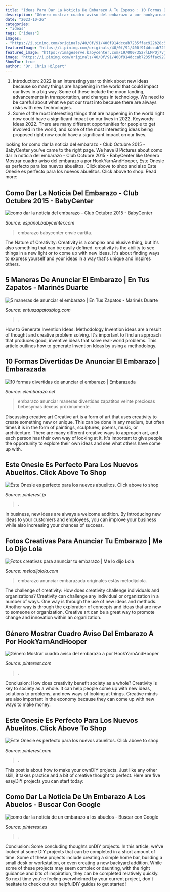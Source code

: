```yaml
---
title: "Ideas Para Dar La Noticia De Embarazo A Tu Esposo : 10 Formas Divertidas De Anunciar El Embarazo"
description: "Género mostrar cuadro aviso del embarazo a por hookyarnandhooper"
date: "2023-10-26"
categories:
- "ideas"
tags: ["ideas"]
images:
- "https://i.pinimg.com/originals/40/0f/91/400f914dccab7235ffac922b28c5d0a1.jpg"
featuredImage: "https://i.pinimg.com/originals/40/0f/91/400f914dccab7235ffac922b28c5d0a1.jpg"
featured_image: "https://imageserve.babycenter.com/19/000/352/lLMPQj7vjkeoyccDVlxe9SAkMP81elnB_med.jpg"
image: "https://i.pinimg.com/originals/40/0f/91/400f914dccab7235ffac922b28c5d0a1.jpg"
ShowToc: true
author: "Dr. Chris Hilpert"
---
```



1) Introduction: 2022 is an interesting year to think about new ideas because so many things are happening in the world that could impact our lives in a big way. Some of these include the moon landing, advancements in transportation, and changes in technology. We need to be careful about what we put our trust into because there are always risks with new technologies.
2) Some of the most interesting things that are happening in the world right now could have a significant impact on our lives in 2022. Keywords: Ideas 2022. There are many different opportunities for people to get involved in the world, and some of the most interesting ideas being proposed right now could have a significant impact on our lives.

	

		
looking for como dar la noticia del embarazo - Club Octubre 2015 - BabyCenter you've came to the right page. We have 8 Pictures about como dar la noticia del embarazo - Club Octubre 2015 - BabyCenter like Género Mostrar cuadro aviso del embarazo a por HookYarnAndHooper, Este Onesie es perfecto para los nuevos abuelitos. Click above to shop and also Este Onesie es perfecto para los nuevos abuelitos. Click above to shop. Read more:
		
    
## Como Dar La Noticia Del Embarazo - Club Octubre 2015 - BabyCenter

<img loading=lazy src="https://imageserve.babycenter.com/19/000/352/lLMPQj7vjkeoyccDVlxe9SAkMP81elnB_med.jpg" onerror="this.onerror=null;this.src='https://tse1.mm.bing.net/th?id=OIP.a-7D6lIG_ayNtlzK3w6qmgAAAA&amp;pid=15.1';" alt="como dar la noticia del embarazo - Club Octubre 2015 - BabyCenter">

_Source: espanol.babycenter.com_

>embarazo babycenter envíe cartita. 

	

The Nature of Creativity:
Creativity is a complex and elusive thing, but it's also something that can be easily defined. creativity is the ability to see things in a new light or to come up with new ideas. It's about finding ways to express yourself and your ideas in a way that's unique and inspires others.

    
## 5 Maneras De Anunciar El Embarazo | En Tus Zapatos - Marinés Duarte

<img loading=lazy src="http://entuszapatosblog.com/wp-content/uploads/2016/01/invit-globo.jpg" onerror="this.onerror=null;this.src='https://tse4.mm.bing.net/th?id=OIP.aZ0tXYO4N7OVPRiXcC71swHaG_&amp;pid=15.1';" alt="5 maneras de anunciar el embarazo | En Tus Zapatos - Marinés Duarte">

_Source: entuszapatosblog.com_

>. 

	

How to Generate Invention Ideas: Methodology
Invention ideas are a result of thought and creative problem solving. It's important to find an approach that produces good, inventive ideas that solve real-world problems. This article outlines how to generate Invention Ideas by using a methodology.

    
## 10 Formas Divertidas De Anunciar El Embarazo | Embarazada

<img loading=lazy src="http://elembarazo.net/wp-content/uploads/2016/01/idea-original-anunciar-embarazo.jpg" onerror="this.onerror=null;this.src='https://tse3.mm.bing.net/th?id=OIP.8xwBFTbAieIro0QdvvAtxAHaFS&amp;pid=15.1';" alt="10 formas divertidas de anunciar el embarazo | Embarazada">

_Source: elembarazo.net_

>embarazo anunciar maneras divertidas zapatitos veinte preciosas bebesymas dexeus próximamente. 

	

Discussing creative art
Creative art is a form of art that uses creativity to create something new or unique. This can be done in any medium, but often times it is in the form of paintings, sculptures, poems, music, or architecture. There are many different creative ways to approach art, and each person has their own way of looking at it. It's important to give people the opportunity to explore their own ideas and see what others have come up with.

    
## Este Onesie Es Perfecto Para Los Nuevos Abuelitos. Click Above To Shop

<img loading=lazy src="https://i.pinimg.com/originals/20/c2/74/20c274852bdef551442a15a0bcf50bac.jpg" onerror="this.onerror=null;this.src='https://tse1.mm.bing.net/th?id=OIP.QA-RTcyrcjX_rJIrKMXQoQHaLT&amp;pid=15.1';" alt="Este Onesie es perfecto para los nuevos abuelitos. Click above to shop">

_Source: pinterest.jp_

>. 

	

In business, new ideas are always a welcome addition. By introducing new ideas to your customers and employees, you can improve your business while also increasing your chances of success.

    
## Fotos Creativas Para Anunciar Tu Embarazo | Me Lo Dijo Lola

<img loading=lazy src="http://www.melodijolola.com/media/files/field/image/prueba_de_embarazo.jpg" onerror="this.onerror=null;this.src='https://tse1.mm.bing.net/th?id=OIP.6dzSYn79T0cFHz1Y744b2QHaE7&amp;pid=15.1';" alt="Fotos creativas para anunciar tu embarazo | Me lo dijo Lola">

_Source: melodijolola.com_

>embarazo anunciar embarazada originales estás melodijolola. 

	

The challenge of creativity: How does creativity challenge individuals and organizations?
Creativity can challenge any individual or organization in a number of ways. One way is through the use of new ideas and methods. Another way is through the exploration of concepts and ideas that are new to someone or organization. Creative art can be a great way to promote change and innovation within an organization.

    
## Género Mostrar Cuadro Aviso Del Embarazo A Por HookYarnAndHooper

<img loading=lazy src="https://i.pinimg.com/originals/2f/50/10/2f501016bccaa91afd6dc660069b06f1.jpg" onerror="this.onerror=null;this.src='https://tse4.mm.bing.net/th?id=OIP.zjP3BeoN3GVaG50MCe0dcgHaHa&amp;pid=15.1';" alt="Género Mostrar cuadro aviso del embarazo a por HookYarnAndHooper">

_Source: pinterest.com_

>. 

	

Conclusion: How does creativity benefit society as a whole?
Creativity is key to society as a whole. It can help people come up with new ideas, solutions to problems, and new ways of looking at things. Creative minds are also important in the economy because they can come up with new ways to make money.

    
## Este Onesie Es Perfecto Para Los Nuevos Abuelitos. Click Above To Shop

<img loading=lazy src="https://i.pinimg.com/originals/40/0f/91/400f914dccab7235ffac922b28c5d0a1.jpg" onerror="this.onerror=null;this.src='https://tse1.mm.bing.net/th?id=OIP.hq_EpbBBjkD6K6gluXy4WgHaLT&amp;pid=15.1';" alt="Este Onesie es perfecto para los nuevos abuelitos. Click above to shop">

_Source: pinterest.com_

>. 

	

This post is about how to make your ownDIY projects. Just like any other skill, it takes practice and a bit of creative thought to perfect. Here are five easyDIY projects you can start today: 

    
## Como Dar La Noticia De Un Embarazo A Los Abuelos - Buscar Con Google

<img loading=lazy src="https://i.pinimg.com/originals/c3/4f/0d/c34f0d9f7e6c067f6e263d278789f270.jpg" onerror="this.onerror=null;this.src='https://tse4.mm.bing.net/th?id=OIP.ilFcg3lbvs8XCCRlKTfZzAHaFj&amp;pid=15.1';" alt="como dar la noticia de un embarazo a los abuelos - Buscar con Google">

_Source: pinterest.es_

>. 

	

Conclusion: Some concluding thoughts onDIY projects.
In this article, we've looked at some DIY projects that can be completed in a short amount of time. Some of these projects include creating a simple home bar, building a small desk or workstation, or even creating a new backyard addition. While some of these projects may seem complex or daunting, with the right guidance and bits of inspiration, they can be completed relatively quickly. So next time you're feeling overwhelmed by your current project, don't hesitate to check out our helpfulDIY guides to get started!

